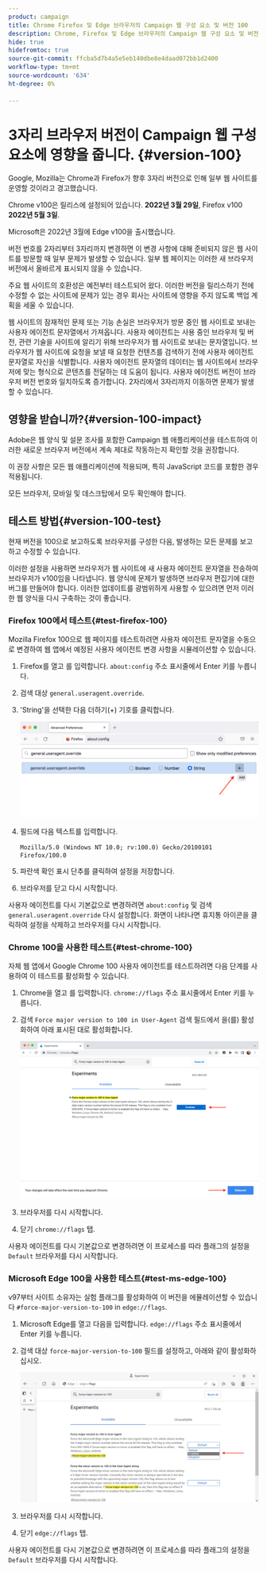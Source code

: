 ```yaml
---
product: campaign
title: Chrome Firefox 및 Edge 브라우저의 Campaign 웹 구성 요소 및 버전 100
description: Chrome, Firefox 및 Edge 브라우저의 Campaign 웹 구성 요소 및 버전 100
hide: true
hidefromtoc: true
source-git-commit: ffcba5d7b4a5e5eb140dbe8e4daad072bb1d2400
workflow-type: tm+mt
source-wordcount: '634'
ht-degree: 0%

---
```


# 3자리 브라우저 버전이 Campaign 웹 구성 요소에 영향을 줍니다. {#version-100}

Google, Mozilla는 Chrome과 Firefox가 향후 3자리 버전으로 인해 일부 웹 사이트를 운영할 것이라고 경고했습니다.

Chrome v100은 릴리스에 설정되어 있습니다. **2022년 3월 29일**, Firefox v100 **2022년 5월 3일**.

Microsoft은 2022년 3월에 Edge v100을 출시했습니다.

버전 번호를 2자리부터 3자리까지 변경하면 이 변경 사항에 대해 준비되지 않은 웹 사이트를 방문할 때 일부 문제가 발생할 수 있습니다. 일부 웹 페이지는 이러한 새 브라우저 버전에서 올바르게 표시되지 않을 수 있습니다.

주요 웹 사이트의 호환성은 예전부터 테스트되어 왔다. 이러한 버전을 릴리스하기 전에 수정할 수 없는 사이트에 문제가 있는 경우 회사는 사이트에 영향을 주지 않도록 백업 계획을 세울 수 있습니다.

웹 사이트의 잠재적인 문제 또는 기능 손실은 브라우저가 방문 중인 웹 사이트로 보내는 사용자 에이전트 문자열에서 가져옵니다. 사용자 에이전트는 사용 중인 브라우저 및 버전, 관련 기술을 사이트에 알리기 위해 브라우저가 웹 사이트로 보내는 문자열입니다. 브라우저가 웹 사이트에 요청을 보낼 때 요청한 컨텐츠를 검색하기 전에 사용자 에이전트 문자열로 자신을 식별합니다. 사용자 에이전트 문자열의 데이터는 웹 사이트에서 브라우저에 맞는 형식으로 콘텐츠를 전달하는 데 도움이 됩니다. 사용자 에이전트 버전이 브라우저 버전 번호와 일치하도록 증가합니다. 2자리에서 3자리까지 이동하면 문제가 발생할 수 있습니다.

## 영향을 받습니까?{#version-100-impact}

Adobe은 웹 양식 및 설문 조사를 포함한 Campaign 웹 애플리케이션을 테스트하여 이러한 새로운 브라우저 버전에서 계속 제대로 작동하는지 확인할 것을 권장합니다.

이 권장 사항은 모든 웹 애플리케이션에 적용되며, 특히 JavaScript 코드를 포함한 경우 적용됩니다.

모든 브라우저, 모바일 및 데스크탑에서 모두 확인해야 합니다.

## 테스트 방법{#version-100-test}

현재 버전을 100으로 보고하도록 브라우저를 구성한 다음, 발생하는 모든 문제를 보고하고 수정할 수 있습니다.

이러한 설정을 사용하면 브라우저가 웹 사이트에 새 사용자 에이전트 문자열을 전송하여 브라우저가 v100임을 나타냅니다. 웹 양식에 문제가 발생하면 브라우저 편집기에 대한 버그를 만들어야 합니다. 이러한 업데이트를 광범위하게 사용할 수 있으려면 먼저 이러한 웹 양식을 다시 구축하는 것이 좋습니다.

### Firefox 100에서 테스트{#test-firefox-100}

Mozilla Firefox 100으로 웹 페이지를 테스트하려면 사용자 에이전트 문자열을 수동으로 변경하여 웹 앱에서 예정된 사용자 에이전트 변경 사항을 시뮬레이션할 수 있습니다.

1. Firefox를 열고 를 입력합니다. `about:config` 주소 표시줄에서 Enter 키를 누릅니다.
1. 검색 대상 `general.useragent.override`.
1. &#39;String&#39;을 선택한 다음 더하기(+) 기호를 클릭합니다.

   ![](assets/force-user-agent-firefox.png)

1. 필드에 다음 텍스트를 입력합니다.

   ```
   Mozilla/5.0 (Windows NT 10.0; rv:100.0) Gecko/20100101 Firefox/100.0
   ```

1. 파란색 확인 표시 단추를 클릭하여 설정을 저장합니다.
1. 브라우저를 닫고 다시 시작합니다.

사용자 에이전트를 다시 기본값으로 변경하려면 `about:config` 및 검색 `general.useragent.override` 다시 설정합니다.  화면이 나타나면 휴지통 아이콘을 클릭하여 설정을 삭제하고 브라우저를 다시 시작합니다.

### Chrome 100을 사용한 테스트{#test-chrome-100}

자체 웹 앱에서 Google Chrome 100 사용자 에이전트를 테스트하려면 다음 단계를 사용하여 이 테스트를 활성화할 수 있습니다.

1. Chrome을 열고 를 입력합니다. `chrome://flags` 주소 표시줄에서 Enter 키를 누릅니다.
1. 검색 `Force major version to 100 in User-Agent` 검색 필드에서 을(를) 활성화하여 아래 표시된 대로 활성화합니다.

   ![](assets/force-user-agent-chrome.png)

1. 브라우저를 다시 시작합니다.
1. 닫기 `chrome://flags` 탭.

사용자 에이전트를 다시 기본값으로 변경하려면 이 프로세스를 따라 플래그의 설정을 `Default` 브라우저를 다시 시작합니다.


### Microsoft Edge 100을 사용한 테스트{#test-ms-edge-100}

v97부터 사이트 소유자는 실험 플래그를 활성화하여 이 버전을 에뮬레이션할 수 있습니다  `#force-major-version-to-100` in `edge://flags`.

1. Microsoft Edge를 열고 다음을 입력합니다. `edge://flags` 주소 표시줄에서 Enter 키를 누릅니다.
1. 검색 대상 `force-major-version-to-100` 필드를 설정하고, 아래와 같이 활성화하십시오.

   ![](assets/force-user-agent-edge.png)

1. 브라우저를 다시 시작합니다.
1. 닫기 `edge://flags` 탭.

사용자 에이전트를 다시 기본값으로 변경하려면 이 프로세스를 따라 플래그의 설정을 `Default` 브라우저를 다시 시작합니다.
